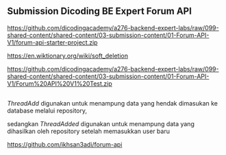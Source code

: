 ## Submission Dicoding BE Expert Forum API
https://github.com/dicodingacademy/a276-backend-expert-labs/raw/099-shared-content/shared-content/03-submission-content/01-Forum-API-V1/forum-api-starter-project.zip

https://en.wiktionary.org/wiki/soft_deletion

https://github.com/dicodingacademy/a276-backend-expert-labs/raw/099-shared-content/shared-content/03-submission-content/01-Forum-API-V1/Forum%20API%20V1%20Test.zip

## 
*ThreadAdd* digunakan untuk menampung data yang hendak dimasukan ke database 
melalui repository, 

sedangkan *ThreadAdded* digunakan untuk menampung data yang dihasilkan 
oleh repository setelah memasukkan user baru

https://github.com/ikhsan3adi/forum-api
